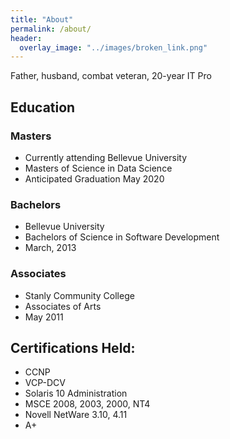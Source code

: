 ```yaml
---
title: "About"
permalink: /about/
header:
  overlay_image: "../images/broken_link.png"
---
```

Father, husband, combat veteran, 20-year IT Pro

## Education
### Masters
* Currently attending Bellevue University
* Masters of Science in Data Science
* Anticipated Graduation May 2020

### Bachelors
* Bellevue University
* Bachelors of Science in Software Development
* March, 2013

### Associates
* Stanly Community College
* Associates of Arts
* May 2011

## Certifications Held:
* CCNP
* VCP-DCV
* Solaris 10 Administration
* MSCE 2008, 2003, 2000, NT4
* Novell NetWare 3.10, 4.11
* A+
